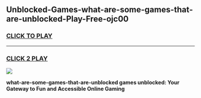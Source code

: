 
## Unblocked-Games-what-are-some-games-that-are-unblocked-Play-Free-ojc00
<h3>
<a href="https://premium76.site?title=what-are-some-games-that-are-unblocked&ref=17A">CLICK TO PLAY</a></h3>
<hr>

<h3>
<a href="https://premium76.site?title=what-are-some-games-that-are-unblocked&ref=17A">CLICK 2 PLAY</a>
  
</h3>

<a href="https://premium76.site?title=what-are-some-games-that-are-unblocked&ref=17A"><img src="https://clearcache.store/games.png"></a>


**what-are-some-games-that-are-unblocked games unblocked: Your Gateway to Fun and Accessible Online Gaming**
